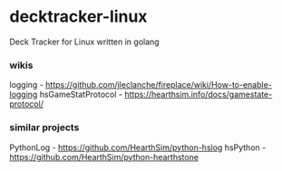 # decktracker-linux
Deck Tracker for Linux written in golang


### wikis 
logging - https://github.com/jleclanche/fireplace/wiki/How-to-enable-logging
hsGameStatProtocol - https://hearthsim.info/docs/gamestate-protocol/

### similar projects 
PythonLog - https://github.com/HearthSim/python-hslog
hsPython - https://github.com/HearthSim/python-hearthstone
